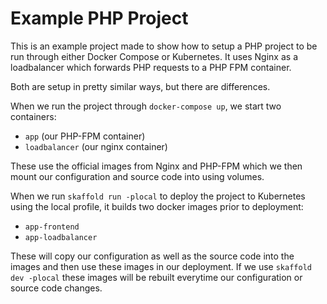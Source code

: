 # Example PHP Project

This is an example project made to show how to setup a PHP project to be run through either Docker Compose or Kubernetes. It uses Nginx as a loadbalancer which forwards PHP requests to a PHP FPM container.

Both are setup in pretty similar ways, but there are differences.

When we run the project through `docker-compose up`, we start two containers:
* `app` (our PHP-FPM container)
* `loadbalancer` (our nginx container)

These use the official images from Nginx and PHP-FPM which we then mount our configuration and source code into using volumes.

When we run `skaffold run -plocal` to deploy the project to Kubernetes using the local profile, it builds two docker images prior to deployment:
* `app-frontend`
* `app-loadbalancer`

These will copy our configuration as well as the source code into the images and then use these images in our deployment. If we use `skaffold dev -plocal` these images will be rebuilt everytime our configuration or source code changes.
